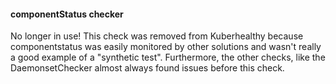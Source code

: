 #### componentStatus checker

No longer in use!  This check was removed from Kuberhealthy because componentstatus was easily monitored by other solutions and wasn't really a good example of a "synthetic test".  Furthermore, the other checks, like the DaemonsetChecker almost always found issues before this check.